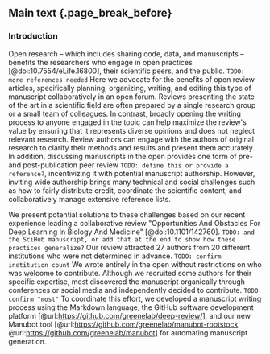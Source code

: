 ## Main text {.page_break_before}

### Introduction

Open research – which includes sharing code, data, and manuscripts – benefits the researchers who engage in open practices [@doi:10.7554/eLife.16800], their scientific peers, and the public.
`TODO: more references needed`
Here we advocate for the benefits of open review articles, specifically planning, organizing, writing, and editing this type of manuscript collaboratively in an open forum.
Reviews presenting the state of the art in a scientific field are often prepared by a single research group or a small team of colleagues.
In contrast, broadly opening the writing process to anyone engaged in the topic can help maximize the review's value by ensuring that it represents diverse opinions and does not neglect relevant research.
Review authors can engage with the authors of original research to clarify their methods and results and present them accurately.
In addition, discussing manuscripts in the open provides one form of pre- and post-publication peer review `TODO: define this or provide a reference?`, incentivizing it with potential manuscript authorship.
However, inviting wide authorship brings many technical and social challenges such as how to fairly distribute credit, coordinate the scientific content, and collaboratively manage extensive reference lists.

We present potential solutions to these challenges based on our recent experience leading a collaborative review "Opportunities And Obstacles For Deep Learning In Biology And Medicine" [@doi:10.1101/142760].
`TODO: and the SciHub manuscript, or add that at the end to show how these practices generalize?`
Our review attracted 27 authors from 20 different institutions who were not determined in advance.
`TODO: confirm institution count`
We wrote entirely in the open without restrictions on who was welcome to contribute.
Although we recruited some authors for their specific expertise, most discovered the manuscript organically through conferences or social media and independently decided to contribute.
`TODO: confirm "most"`
To coordinate this effort, we developed a manuscript writing process using the Markdown language, the GitHub software development platform [@url:https://github.com/greenelab/deep-review/], and our new Manubot tool [@url:https://github.com/greenelab/manubot-rootstock @url:https://github.com/greenelab/manubot] for automating manuscript generation.
